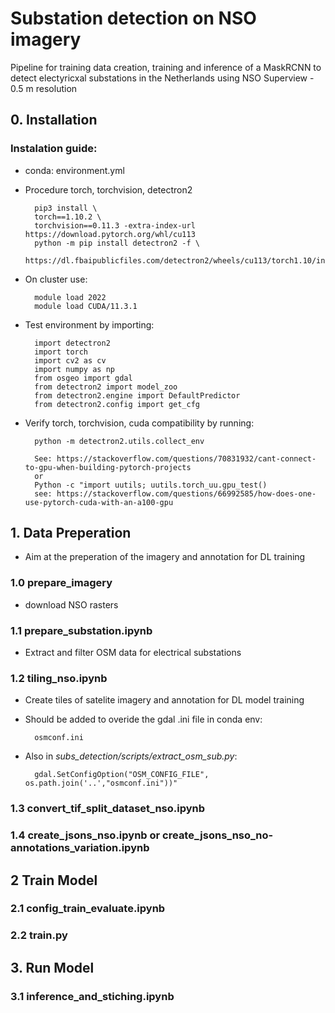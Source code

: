 # Substation detection on NSO imagery

Pipeline for training data creation, training and inference of a MaskRCNN to detect electyricxal substations in the Netherlands using NSO Superview - 0.5 m resolution

## 0. Installation

### Instalation guide:

- conda: environment.yml
- Procedure torch, torchvision, detectron2

        pip3 install \
        torch==1.10.2 \
        torchvision==0.11.3 -extra-index-url https://download.pytorch.org/whl/cu113
        python -m pip install detectron2 -f \
        https://dl.fbaipublicfiles.com/detectron2/wheels/cu113/torch1.10/index.html

- On cluster use:

        module load 2022
        module load CUDA/11.3.1

- Test environment by importing:

        import detectron2        
        import torch             
        import cv2 as cv         
        import numpy as np       
        from osgeo import gdal   
        from detectron2 import model_zoo
        from detectron2.engine import DefaultPredictor
        from detectron2.config import get_cfg

- Verify torch, torchvision, cuda compatibility by running:

        python -m detectron2.utils.collect_env

        See: https://stackoverflow.com/questions/70831932/cant-connect-to-gpu-when-building-pytorch-projects
        or
        Python -c "import uutils; uutils.torch_uu.gpu_test()
        see: https://stackoverflow.com/questions/66992585/how-does-one-use-pytorch-cuda-with-an-a100-gpu

## 1. Data Preperation
- Aim at the preperation of the imagery and annotation for DL training

### 1.0 prepare_imagery
- download NSO rasters
### 1.1 prepare_substation.ipynb
- Extract and filter OSM data for electrical substations
### 1.2 tiling_nso.ipynb
- Create tiles of satelite imagery and annotation for DL model training
- Should be added to overide the gdal .ini file in conda env:  

        osmconf.ini

- Also in *subs_detection/scripts/extract_osm_sub.py*:

        gdal.SetConfigOption("OSM_CONFIG_FILE", os.path.join('..',"osmconf.ini"))"
### 1.3 convert_tif_split_dataset_nso.ipynb
### 1.4 create_jsons_nso.ipynb or create_jsons_nso_no-annotations_variation.ipynb
## 2 Train Model
### 2.1 config_train_evaluate.ipynb
### 2.2 train.py
## 3. Run Model
### 3.1 inference_and_stiching.ipynb